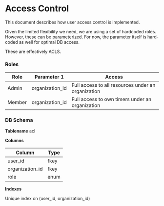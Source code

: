 # Access Control

This document describes how user access control is implemented.

Given the limited flexibility we need, we are using a set of hardcoded roles.
However, these can be parameterized. For now, the parameter itself is
hard-coded as well for optimal DB access.

These are effectively ACLS.

### Roles

| Role   | Parameter 1     | Access                                             |
| ---    | --              | --                                                 |
| Admin  | organization_id | Full access to all resources under an organization |
| Member | organization_id | Full access to own timers under an organization    |


### DB Schema

__Tablename__ acl

__Columns__

| Column          | Type |
| -------         | ---- |
| user_id         | fkey |
| organization_id | fkey |
| role            | enum |

__Indexes__

Unique index on (user_id, organization_id)

